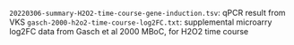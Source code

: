 `20220306-summary-H2O2-time-course-gene-induction.tsv`: qPCR result from VKS
`gasch-2000-h2o2-time-course-log2FC.txt`: supplemental microarry log2FC data from Gasch et al 2000 MBoC, for H2O2 time course
